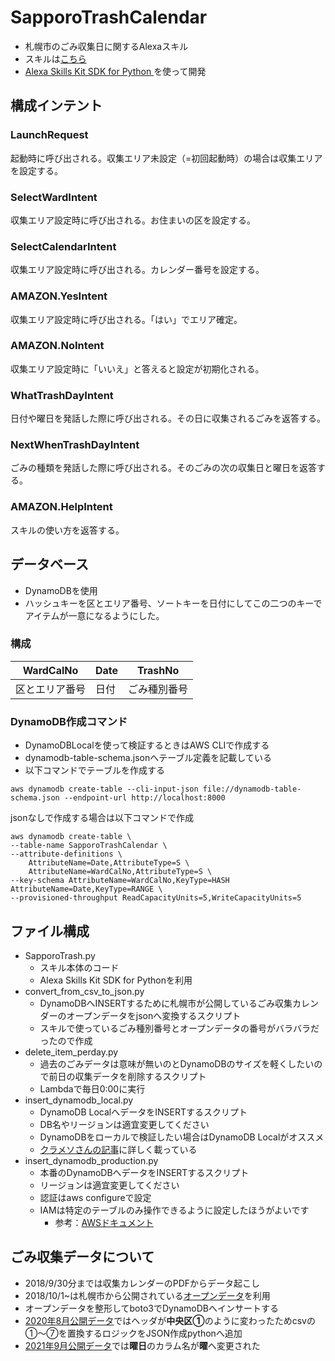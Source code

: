 # SapporoTrashCalendar
- 札幌市のごみ収集日に関するAlexaスキル
- スキルは[こちら](https://www.amazon.co.jp/mongamae-nioh-%E6%9C%AD%E5%B9%8C%E3%81%94%E3%81%BF%E3%81%AA%E3%81%92%E3%82%AB%E3%83%AC%E3%83%B3%E3%83%80%E3%83%BC/dp/B07GP7XFBW/ref=sr_1_1?s=digital-skills&ie=UTF8&qid=1537202805&sr=1-1&keywords=%E6%9C%AD%E5%B9%8C)
- [Alexa Skills Kit SDK for Python ](https://github.com/alexa-labs/alexa-skills-kit-sdk-for-python)を使って開発

## 構成インテント
### LaunchRequest

起動時に呼び出される。収集エリア未設定（=初回起動時）の場合は収集エリアを設定する。

### SelectWardIntent

収集エリア設定時に呼び出される。お住まいの区を設定する。

### SelectCalendarIntent
収集エリア設定時に呼び出される。カレンダー番号を設定する。

### AMAZON.YesIntent
収集エリア設定時に呼び出される。「はい」でエリア確定。

### AMAZON.NoIntent
収集エリア設定時に「いいえ」と答えると設定が初期化される。

### WhatTrashDayIntent
日付や曜日を発話した際に呼び出される。その日に収集されるごみを返答する。

### NextWhenTrashDayIntent
ごみの種類を発話した際に呼び出される。そのごみの次の収集日と曜日を返答する。

### AMAZON.HelpIntent
スキルの使い方を返答する。

## データベース
- DynamoDBを使用
- ハッシュキーを区とエリア番号、ソートキーを日付にしてこの二つのキーでアイテムが一意になるようにした。

### 構成
| WardCalNo | Date | TrashNo |
----|----|----|
| 区とエリア番号 | 日付 | ごみ種別番号 |

### DynamoDB作成コマンド
- DynamoDBLocalを使って検証するときはAWS CLIで作成する
- dynamodb-table-schema.jsonへテーブル定義を記載している
- 以下コマンドでテーブルを作成する

```
aws dynamodb create-table --cli-input-json file://dynamodb-table-schema.json --endpoint-url http://localhost:8000
```

jsonなしで作成する場合は以下コマンドで作成

```
aws dynamodb create-table \
--table-name SapporoTrashCalendar \
--attribute-definitions \
    AttributeName=Date,AttributeType=S \
    AttributeName=WardCalNo,AttributeType=S \
--key-schema AttributeName=WardCalNo,KeyType=HASH AttributeName=Date,KeyType=RANGE \
--provisioned-throughput ReadCapacityUnits=5,WriteCapacityUnits=5
```


## ファイル構成
- SapporoTrash.py
  - スキル本体のコード
  - Alexa Skills Kit SDK for Pythonを利用
- convert_from_csv_to_json.py
  - DynamoDBへINSERTするために札幌市が公開しているごみ収集カレンダーのオープンデータをjsonへ変換するスクリプト
  - スキルで使っているごみ種別番号とオープンデータの番号がバラバラだったので作成
- delete_item_perday.py
  - 過去のごみデータは意味が無いのとDynamoDBのサイズを軽くしたいので前日の収集データを削除するスクリプト
  - Lambdaで毎日0:00に実行
- insert_dynamodb_local.py
  - DynamoDB LocalへデータをINSERTするスクリプト
  - DB名やリージョンは適宜変更してください
  - DynamoDBをローカルで検証したい場合はDynamoDB Localがオススメ
  - [クラメソさんの記事](https://dev.classmethod.jp/etc/try_dynamodb_local/)に詳しく載っている
- insert_dynamodb_production.py
  - 本番のDynamoDBへデータをINSERTするスクリプト
  - リージョンは適宜変更してください
  - 認証はaws configureで設定
  - IAMは特定のテーブルのみ操作できるように設定したほうがよいです
    - 参考：[AWSドキュメント](https://docs.aws.amazon.com/ja_jp/IAM/latest/UserGuide/reference_policies_examples_dynamodb_specific-table.html)
  


## ごみ収集データについて
- 2018/9/30分までは収集カレンダーのPDFからデータ起こし
- 2018/10/1~は札幌市から公開されている[オープンデータ](https://ckan.pf-sapporo.jp/dataset/garbage_collection_calendar)を利用
- オープンデータを整形してboto3でDynamoDBへインサートする
- [2020年8月公開データ](https://ckan.pf-sapporo.jp/dataset/garbage_collection_calendar/resource/3e7862c1-c9df-4b21-b6cf-aca9b89e60c6)ではヘッダが**中央区①**のように変わったためcsvの①〜⑦を置換するロジックをJSON作成pythonへ追加
- [2021年9月公開データ](https://ckan.pf-sapporo.jp/dataset/281fc9c2-7ca5-4aed-a728-0b588e509686/resource/b9a4cf2b-8ffd-4be2-8431-f2d6ef129051)では**曜日**のカラム名が**曜**へ変更された